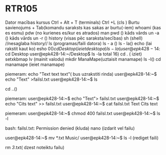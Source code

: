 # RTR105
Dator macības kursus
Ctrl + Alt + T (terminals)
Ctrl +L (cls )
Burtu savienojums + Tab(komandu saraksts kas sakas ar burtu(-iem)
whoami (kas es esmu)
pdw (no kurienes es/kur es atrados)
man pwd ()
kāds vārds un -a ()
kāds vārds un -r ()
history (visas pēc saraksta/secības)
sh (shell) //nesaglaba history//
ls (programas/faili datora)
ls - a ()
ls - la()
echo (lai rakstit kaut ko)
esho $0 ()
cd Desktop(ieiet desktopa)
ls -la(user@epk428-14:~$ cd Desktop
user@epk428-14:~/Desktop$ ls -la
total 16)
cd . ( iziet)
setxkbmap lv (mainit valodu)
mkdir ManaMape(uztaisit manamape)
ls -l()
cd manamape (ieiet manamape)

piemeram:
echo "Text text text"( bus uzrakstiti rinda)
user@epk428-14:~$ echo "Text" >failsl.txt
user@epk428-14:~$ ls

cd ..()

piemeram:
user@epk428-14:~$ echo "Text"> failsl.txt
user@epk428-14:~$ echo "Cits text" >> failsl.txt
user@epk428-14:~$ cat failsl.txt
Text
Cits text

piemeram:
user@epk428-14:~$ chmod 400 failsl.txt
user@epk428-14:~$ ls -l

bash: failsl.txt: Permission denied (kluda)
nano (izdarit vel failu)

user@epk428-14:~$ mv *.txt Music/
user@epk428-14:~$ ls -l  (rediget faili)

 rm *3*.txt( dzest noteiktu failu)



